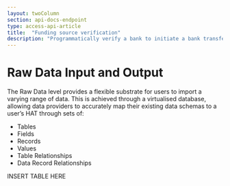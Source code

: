 ```yaml
---
layout: twoColumn
section: api-docs-endpoint
type: access-api-article
title:  "Funding source verification"
description: "Programmatically verify a bank to initiate a bank transfer."
---
```


# Raw Data Input and Output 

The Raw Data level provides a flexible substrate for users to import a varying range of data. This is achieved through a virtualised database, allowing data providers to accurately map their existing data schemas to a user’s HAT through sets of:

* Tables
* Fields
* Records
* Values
* Table Relationships
* Data Record Relationships

INSERT TABLE HERE
